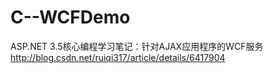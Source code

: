 # C--WCFDemo

ASP.NET 3.5核心编程学习笔记：针对AJAX应用程序的WCF服务
http://blog.csdn.net/ruiqi317/article/details/6417904

